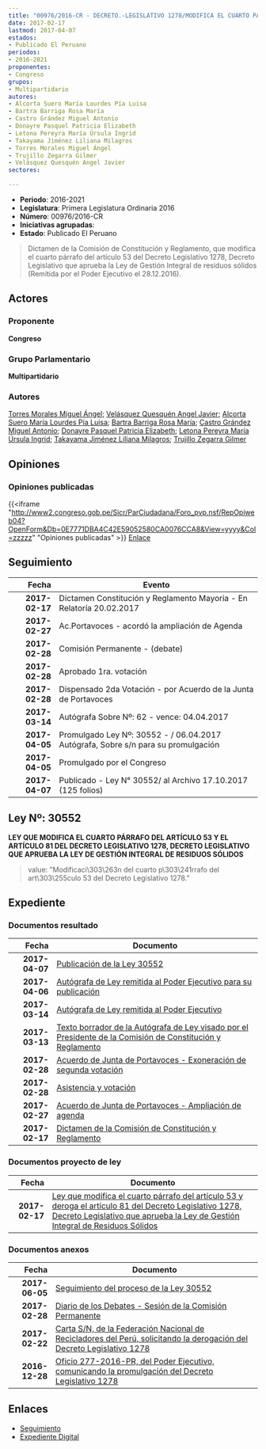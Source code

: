 ```yaml
---
title: "00976/2016-CR - DECRETO.-LEGISLATIVO 1278/MODIFICA EL CUARTO PÁRRAFO DEL ARTÍCULO 53 Y DEROGA EL ARTÍCULO 81 DEL DECRETO LEGISLATIVO 1278, DECRETO LEGISLATIVO QUE APRUEBA LA LEY DE GESTIÓN INTEGRAL DE RESIDUOS SÓLIDOS"
date: 2017-02-17
lastmod: 2017-04-07
estados:
- Publicado El Peruano
periodos:
- 2016-2021
proponentes:
- Congreso
grupos:
- Multipartidario
autores:
- Alcorta Suero María Lourdes Pía Luisa
- Bartra Barriga Rosa María
- Castro Grández Miguel Antonio
- Donayre Pasquel Patricia Elizabeth
- Letona Pereyra María Úrsula Ingrid
- Takayama Jiménez Liliana Milagros
- Torres Morales Miguel Ángel
- Trujillo Zegarra Gilmer
- Velásquez Quesquén Angel Javier
sectores:

---
```

- **Periodo**: 2016-2021
- **Legislatura**: Primera Legislatura Ordinaria 2016
- **Número**: 00976/2016-CR
- **Iniciativas agrupadas**: 
- **Estado**: Publicado El Peruano

> Dictamen de la Comisión de Constitución y Reglamento, que modifica el cuarto párrafo del artículo 53 del Decreto Legislativo 1278, Decreto Legislativo que aprueba la Ley de Gestión Integral de residuos sólidos (Remitida por el Poder Ejecutivo el 28.12.2016).


## Actores

### Proponente

**Congreso**

### Grupo Parlamentario

**Multipartidario**

### Autores

[Torres Morales Miguel Ángel](mailto:mailto:mtorresm@congreso.gob.pe); [Velásquez Quesquén Angel Javier](mailto:mailto:jvelasquezq@congreso.gob.pe); [Alcorta Suero María Lourdes Pía Luisa](mailto:mailto:lalcorta@congreso.gob.pe); [Bartra Barriga Rosa María](mailto:mailto:rbartra@congreso.gob.pe); [Castro Grández Miguel Antonio](mailto:mailto:macastro@congreso.gob.pe); [Donayre Pasquel Patricia Elizabeth](mailto:mailto:pdonayre@congreso.gob.pe); [Letona Pereyra María Úrsula Ingrid](mailto:mailto:mletona@congreso.gob.pe); [Takayama Jiménez Liliana Milagros](mailto:mailto:ltakayama@congreso.gob.pe); [Trujillo Zegarra Gilmer](mailto:mailto:gtrujilloz@congreso.gob.pe)

## Opiniones

### Opiniones publicadas

{{<iframe "http://www2.congreso.gob.pe/Sicr/ParCiudadana/Foro_pvp.nsf/RepOpiweb04?OpenForm&Db=0E7771DBA4C42E59052580CA0076CCA8&View=yyyy&Col=zzzzz" "Opiniones publicadas" >}}
[Enlace](http://www2.congreso.gob.pe/Sicr/ParCiudadana/Foro_pvp.nsf/RepOpiweb04?OpenForm&Db=0E7771DBA4C42E59052580CA0076CCA8&View=yyyy&Col=zzzzz)


## Seguimiento

| Fecha | Evento |
|------:|--------|
| **2017-02-17** | Dictamen Constitución y Reglamento Mayoria - En Relatoría 20.02.2017 |
| **2017-02-27** | Ac.Portavoces - acordó la ampliación de Agenda |
| **2017-02-28** | Comisión Permanente - (debate) |
| **2017-02-28** | Aprobado 1ra. votación |
| **2017-02-28** | Dispensado 2da Votación - por Acuerdo de la Junta de Portavoces |
| **2017-03-14** | Autógrafa Sobre Nº: 62 - vence: 04.04.2017 |
| **2017-04-05** | Promulgado Ley Nº: 30552 - / 06.04.2017 Autógrafa, Sobre s/n para su promulgación |
| **2017-04-05** | Promulgado por el Congreso |
| **2017-04-07** | Publicado - Ley N° 30552/ al Archivo 17.10.2017 (125 folios) |

## Ley Nº: 30552

**LEY QUE MODIFICA EL CUARTO PÁRRAFO DEL ARTÍCULO 53 Y EL ARTÍCULO 81 DEL DECRETO LEGISLATIVO 1278, DECRETO LEGISLATIVO QUE APRUEBA LA LEY DE GESTIÓN INTEGRAL DE RESIDUOS SÓLIDOS**

> value: "Modificaci\303\263n del cuarto p\303\241rrafo del art\303\255culo 53 del Decreto Legislativo 1278."


## Expediente

### Documentos resultado

| Fecha | Documento |
|------:|-----------|
| **2017-04-07** | [Publicación de la Ley 30552](http://www.leyes.congreso.gob.pe/Documentos/2016_2021/ADLP/Normas_Legales/30552-LEY.pdf) |
| **2017-04-06** | [Autógrafa de Ley remitida al Poder Ejecutivo para su publicación](http://www.leyes.congreso.gob.pe/Documentos/2016_2021/Autografas/Ley_y_de_Resolucion_Legislativa/AU0097620170406.pdf) |
| **2017-03-14** | [Autógrafa de Ley remitida al Poder Ejecutivo](http://www.leyes.congreso.gob.pe/Documentos/2016_2021/Autografas/Ley_y_de_Resolucion_Legislativa/AU0097620170314.pdf) |
| **2017-03-13** | [Texto borrador de la Autógrafa de Ley visado por el Presidente de la Comisión de Constitución y Reglamento](http://www.leyes.congreso.gob.pe/Documentos/2016_2021/Texto_Borrador_de_Autografa/BAU0097620170313.pdf) |
| **2017-02-28** | [Acuerdo de Junta de Portavoces - Exoneración de segunda votación](http://www.leyes.congreso.gob.pe/Documentos/2016_2021/Acuerdos/Junta_Portavoces/AJP0097620170228..pdf) |
| **2017-02-28** | [Asistencia y votación](http://www.leyes.congreso.gob.pe/Documentos/2016_2021/Asistencia_y_Votacion/Proyectos_de_Ley/AV0097620170228.pdf) |
| **2017-02-27** | [Acuerdo de Junta de Portavoces - Ampliación de agenda](http://www.leyes.congreso.gob.pe/Documentos/2016_2021/Acuerdos/Junta_Portavoces/AJP0097620170227.pdf) |
| **2017-02-17** | [Dictamen de la Comisión de Constitución y Reglamento](http://www.leyes.congreso.gob.pe/Documentos/2016_2021/Dictamenes/Proyectos_de_Ley/00976DC04MAY20170217.pdf) |

### Documentos proyecto de ley

| Fecha | Documento |
|------:|-----------|
| **2017-02-17** | [Ley que modifica el cuarto párrafo del artículo 53 y deroga el artículo 81 del Decreto Legislativo 1278, Decreto Legislativo que aprueba la Ley de Gestión Integral de Residuos Sólidos](http://www.leyes.congreso.gob.pe/Documentos/2016_2021/Proyectos_de_Ley_y_de_Resoluciones_Legislativas/PL0097620170217.pdf) |

### Documentos anexos

| Fecha | Documento |
|------:|-----------|
| **2017-06-05** | [Seguimiento del proceso de la Ley 30552](http://www.leyes.congreso.gob.pe/Documentos/2016_2021/Seguimiento_de_Proyectos_de_Ley/00976PL20170605.pdf) |
| **2017-02-28** | [Diario de los Debates - Sesión de la Comisión Permanente](http://www2.congreso.gob.pe/Sicr/DiarioDebates/Publicad.nsf/SesionesPleno/05256D6E0073DFE9052580D600053FAA/$FILE/PER-2016-10.pdf) |
| **2017-02-22** | [Carta S/N, de la Federación Nacional de Recicladores del Perú, solicitando la derogación del Decreto Legislativo 1278](http://www.leyes.congreso.gob.pe/Documentos/2016_2021/Oficios/Otras_Instituciones/CARTA-SN-FENAREP.pdf) |
| **2016-12-28** | [Oficio 277-2016-PR, del Poder Ejecutivo, comunicando la promulgación del Decreto Legislativo 1278](http://www.leyes.congreso.gob.pe/Documentos/2016_2021/Decretos/Legislativos/OFICIO-277-2016-PR.pdf) |

## Enlaces

- [Seguimiento](http://www2.congreso.gob.pe/Sicr/TraDocEstProc/CLProLey2016.nsf/f7fff46988ca05b1052578e100829cc7/8345a71b3d8e100e052580ca00717d91?OpenDocument)
- [Expediente Digital](http://www2.congreso.gob.pe/Sicr/TraDocEstProc/Expvirt_2011.nsf/visbusqptramdoc1621/00976?opendocument)

